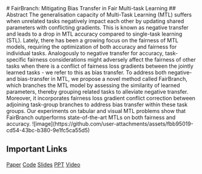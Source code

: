 <link rel="stylesheet" href="/FairBranch/assets/css/style.css">
# FairBranch: Mitigating Bias Transfer in Fair Multi-task Learning
## Abstract
The generalisation capacity of  Multi-Task Learning (MTL) suffers when unrelated tasks negatively impact each other by updating shared parameters with conflicting gradients. This is known as negative transfer and leads to a drop in MTL accuracy compared to single-task learning (STL). Lately, there has been a growing focus on the fairness of MTL models, requiring the optimization of both accuracy and fairness for individual tasks. Analogously to negative transfer for accuracy, task-specific fairness considerations might adversely affect the fairness of other tasks when there is a conflict of fairness loss gradients between the jointly learned tasks - we refer to this as bias transfer. To address both negative- and bias-transfer in MTL, we propose a novel method called FairBranch, which branches the MTL model by assessing the similarity of learned parameters, thereby grouping related tasks to alleviate negative transfer. Moreover, it incorporates fairness loss gradient conflict correction between adjoining task-group branches to address bias transfer within these task groups. Our experiments on tabular and visual MTL problems show that FairBranch outperforms state-of-the-art  MTLs on both fairness and accuracy. 
![image](https://github.com/user-attachments/assets/fbb95019-cd54-43bc-b380-9e1fc5ca55d5)

## Important Links
<div style="margin: 20px 0;">
  <a href="https://ieeexplore.ieee.org/abstract/document/10651221" class="button">Paper</a>
  <a href="https://github.com/arjunroyihrpa/FairBranch" class="button">Code</a>
  <a href="./WCCI-IJCNN_FairBranch_Presentation.pdf" class="button">Slides</a>
  <a href="./WCCI-IJCNN_FairBranch_Arjun_Roy.pptx" class="button">PPT</a> 
  <a href="https://youtu.be/UK1ke5_AV_g?si=kXk_mAof2cw4W1Od" class="button">Video</a> 
</div>

